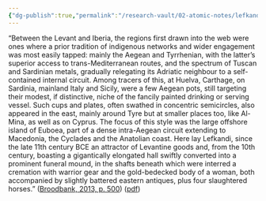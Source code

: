 ```yaml
---
{"dg-publish":true,"permalink":"/research-vault/02-atomic-notes/lefkandi-on-euboea-is-a-good-picture-of-how-regions-with-prior-traditions-of-local-networks-were-plugged-into-the-phoenician-network-as-it-spread-west/"}
---
```


“Between the Levant and Iberia, the regions first drawn into the web were ones where a prior tradition of indigenous networks and wider engagement was most easily tapped: mainly the Aegean and Tyrrhenian, with the latter’s superior access to trans-Mediterranean routes, and the spectrum of Tuscan and Sardinian metals, gradually relegating its Adriatic neighbour to a self-contained internal circuit. Among tracers of this, at Huelva, Carthage, on Sardinia, mainland Italy and Sicily, were a few Aegean pots, still targeting their modest, if distinctive, niche of the fancily painted drinking or serving vessel. Such cups and plates, often swathed in concentric semicircles, also appeared in the east, mainly around Tyre but at smaller places too, like Al-Mina, as well as on Cyprus. The focus of this style was the large offshore island of Euboea, part of a dense intra-Aegean circuit extending to Macedonia, the Cyclades and the Anatolian coast. Here lay Lefkandi, since the late 11th century BCE an attractor of Levantine goods and, from the 10th century, boasting a gigantically elongated hall swiftly converted into a prominent funeral mound, in the shafts beneath which were interred a cremation with warrior gear and the gold-bedecked body of a woman, both accompanied by slightly battered eastern antiques, plus four slaughtered horses.” ([Broodbank, 2013, p. 500](zotero://select/library/items/IR54JIQG)) ([pdf](zotero://open-pdf/library/items/85K7BT2G?page=467&annotation=88UXLI7J))